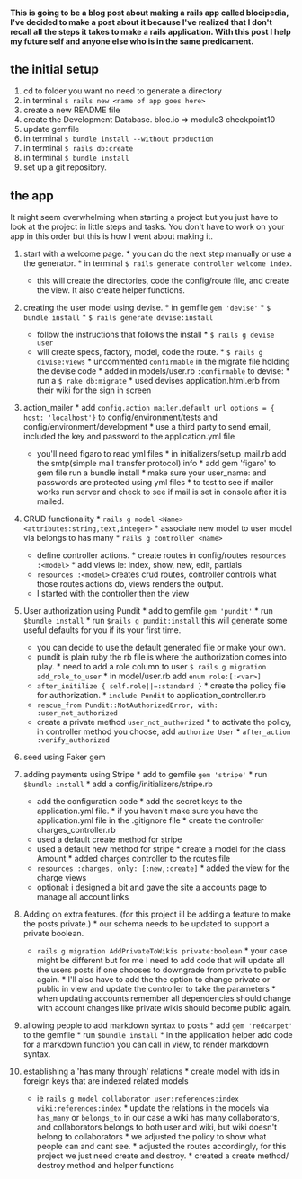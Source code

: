 #### This is going to be a blog post about making a rails app called blocipedia, I've decided to make a post about it because I've realized that I don't recall all the steps it takes to make a rails application. With this post I help my future self and anyone else who is in the same predicament.

## the initial setup
  1. cd to folder you want no need to generate a directory
  2. in terminal `$ rails new <name of app goes here>`
  3. create a new README file
  4. create the Development Database. bloc.io => module3 checkpoint10
  5. update gemfile
  6. in terminal `$ bundle install --without production`
  7. in terminal `$ rails db:create`
  8. in terminal `$ bundle install`
  9. set up a git repository.

## the app
<p> It might seem overwhelming when starting a project but you just have to look at the project in little steps and tasks. You don't have to work on your app in this order but this is how I went about making it.</p>

  1. start with a welcome page.
    * you can do the next step manually or use a the generator.
    * in terminal `$ rails generate controller welcome index`.
      - this will create the directories, code the config/route file, and create the view. It also create helper functions.
  2. creating the user model using devise.
    * in gemfile `gem 'devise'`
    * `$ bundle install`
    * `$ rails generate devise:install`
      - follow the instructions that follows the install
    * `$ rails g devise user`
      - will create specs, factory, model, code the route.
    * `$ rails g divise:views`
    * uncommented `confirmable` in the migrate file holding the devise code
    * added in models/user.rb `:confirmable` to devise:
    * run a `$ rake db:migrate`
    * used devises application.html.erb from their wiki for the sign in screen

  3. action_mailer
    * add `config.action_mailer.default_url_options = { host: 'localhost'}` to config/environment/tests and config/environment/development
    * use a third party to send email, included the key and password to the application.yml file
      - you'll need figaro to read yml files
    * in initializers/setup_mail.rb add the smtp(simple mail transfer protocol) info
    * add gem 'figaro' to gem file run a bundle install
    * make sure your user_name: and passwords are protected using yml files
    * to test to see if mailer works run server and check to see if mail is set in console after it is mailed.

  4. CRUD functionality
    * `rails g model <Name> <attributes:string,text,integer>`
    * associate new model to user model via belongs to has many
    * `rails g controller <name>`
      - define controller actions.
    * create routes in config/routes `resources :<model>`
    * add views ie: index, show, new, edit, partials
      - `resources :<model>` creates crud routes, controller controls what those routes actions do, views renders the output.
      - I started with the controller then the view
  5. User authorization using Pundit
    * add to gemfile `gem 'pundit'`
    * run `$bundle install`
    * run `$rails g pundit:install` this will generate some useful defaults for you if its your first time.
      - you can decide to use the default generated file or make your own.
      - pundit is plain ruby the rb file is where the authorization comes into play.
    * need to add a role column to user `$ rails g migration add_role_to_user`
    * in model/user.rb add `enum role:[:<var>]`
      - `after_initilize { self.role||=:standard }`
    * create the policy file for authorization.
    * `include Pundit` to application_controller.rb
      - `rescue_from Pundit::NotAuthorizedError, with: :user_not_authorized`
      - create a private method `user_not_authorized`
    * to activate the policy, in controller method you choose, add `authorize User`
    * `after_action :verify_authorized`
  6. seed using Faker gem
  7. adding payments using Stripe
    * add to gemfile `gem 'stripe'`
    * run `$bundle install`
    * add a config/initializers/stripe.rb
      - add the configuration code
    * add the secret keys to the application.yml file.
    * if you haven't make sure you have the application.yml file in the .gitignore file
    * create the controller charges_controller.rb
      - used a default create method for stripe
      - used a default new method for stripe
    * create a model for the class Amount
    * added charges controller to the routes file
      - `resources :charges, only: [:new,:create]`
    * added the view for the charge views
      - optional: i designed a bit and gave the site a accounts page to manage all account links
  8. Adding on extra features. (for this project ill be adding a feature to make the posts private.)
    * our schema needs to be updated to support a private boolean.
      - `rails g migration AddPrivateToWikis private:boolean`
    * your case might be different but for me I need to add code that will update all the users posts if one chooses to downgrade from private to public again.
    * I'll also have to add the the option to change private or public in view and update the controller to take the parameters
    * when updating accounts remember all dependencies should change with account changes like private wikis should become public again.
  9. allowing people to add markdown syntax to posts
    * add `gem 'redcarpet'` to the gemfile
    * run `$bundle install`
    * in the application helper add code for a markdown function you can call in view, to render markdown syntax.
  10. establishing a 'has many through' relations
    * create model with ids in foreign keys that are indexed related models
      - ie `rails g model collaborator user:references:index wiki:references:index`
    * update the relations in the models via `has_many` or `belongs_to` in our case a wiki has many collaborators, and collaborators belongs to both user and wiki, but wiki doesn't belong to collaborators
    * we adjusted the policy to show what people can and cant see.
    * adjusted the routes accordingly, for this project we just need create and destroy.
    * created a create method/ destroy method and helper functions
